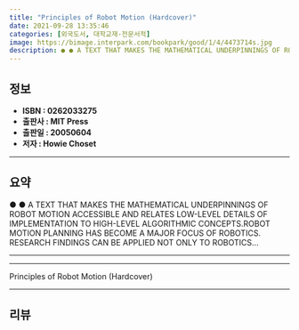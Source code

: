 ```yaml
---
title: "Principles of Robot Motion (Hardcover)"
date: 2021-09-28 13:35:46
categories: [외국도서, 대학교재-전문서적]
image: https://bimage.interpark.com/bookpark/good/1/4/4473714s.jpg
description: ● ● A TEXT THAT MAKES THE MATHEMATICAL UNDERPINNINGS OF ROBOT MOTION ACCESSIBLE AND RELATES LOW-LEVEL DETAILS OF IMPLEMENTATION TO HIGH-LEVEL ALGORITHMIC CONC
---
```


## **정보**

- **ISBN : 0262033275**
- **출판사 : MIT Press**
- **출판일 : 20050604**
- **저자 : Howie Choset**

------



## **요약**

●  ●  A TEXT THAT MAKES THE MATHEMATICAL UNDERPINNINGS OF ROBOT MOTION ACCESSIBLE AND RELATES LOW-LEVEL DETAILS OF IMPLEMENTATION TO HIGH-LEVEL ALGORITHMIC CONCEPTS.ROBOT MOTION PLANNING HAS BECOME A MAJOR FOCUS OF ROBOTICS. RESEARCH FINDINGS CAN BE APPLIED NOT ONLY TO ROBOTICS... 

------



------


Principles of Robot Motion (Hardcover) 

------


## **리뷰** 

